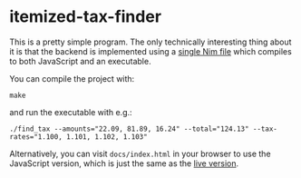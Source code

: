 # itemized-tax-finder

This is a pretty simple program. The only technically interesting thing about
it is that the backend is implemented using a [single Nim file](./find_tax.nim)
which compiles to both JavaScript and an executable.

You can compile the project with:

```
make
```

and run the executable with e.g.:

```
./find_tax --amounts="22.09, 81.89, 16.24" --total="124.13" --tax-rates="1.100, 1.101, 1.102, 1.103"
```

Alternatively, you can visit `docs/index.html` in your browser to use the
JavaScript version, which is just the same as the [live
version](https://riceissa.github.io/itemized-tax-finder/).
